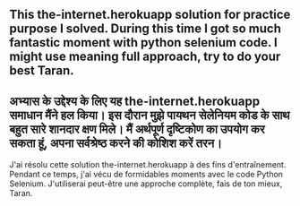 This the-internet.herokuapp solution for practice purpose I solved.
During this time I got so much fantastic moment with python selenium code.
I might use meaning full approach, try to do your best Taran.
--------------------------------------------------------------------
अभ्यास के उद्देश्य के लिए यह the-internet.herokuapp समाधान मैंने हल किया।
इस दौरान मुझे पायथन सेलेनियम कोड के साथ बहुत सारे शानदार क्षण मिले।
मैं अर्थपूर्ण दृष्टिकोण का उपयोग कर सकता हूं, अपना सर्वश्रेष्ठ करने की कोशिश करें तरन।
--------------------------------------------------------------------
J'ai résolu cette solution the-internet.herokuapp à des fins d'entraînement.
Pendant ce temps, j'ai vécu de formidables moments avec le code Python Selenium.
J'utiliserai peut-être une approche complète, fais de ton mieux, Taran.
